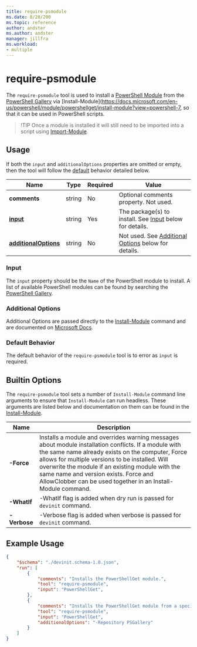 ```yaml
---
title: require-psmodule
ms.date: 8/28/200
ms.topic: reference
author: andster
ms.author: andster
manager: jillfra
ms.workload:
- multiple
---
```

# require-psmodule

The `require-psmodule` tool is used to install a [PowerShell Module](https://docs.microsoft.com/en-us/powershell/scripting/developer/module/understanding-a-windows-powershell-module?view=powershell-7) from the [PowerShell Gallery](https://www.powershellgallery.com/) via [Install-Module](https://docs.microsoft.com/en-us/powershell/module/powershellget/install-module?view=powershell-7, so that it can be used in PowerShell scripts.

>
>!TIP Once a module is installed it will still need to be imported into a script using [Import-Module](https://docs.microsoft.com/en-us/powershell/module/microsoft.powershell.core/import-module?view=powershell-7).
>

## Usage

If both the `input` and `additionalOptions` properties are omitted or empty, then the tool will follow the [default](#default) behavior detailed below.

| Name                                             | Type   | Required | Value                                                                                   |
|--------------------------------------------------|--------|----------|-----------------------------------------------------------------------------------------|
| **comments**                                     | string | No       | Optional comments property. Not used.                                                   |
| [**input**](#input)                              | string | Yes      | The package(s) to install. See [Input](#input) below for details.                       |
| [**additionalOptions**](#Additional-Options)     | string | No       | Not used. See [Additional Options](#Additional-Options) below for details.              |

### Input

The `input` property should be the `Name` of the PowerShell module to install. A list of available PowerShell modules can be found by searching the [PowerShell Gallery](https://www.powershellgallery.com/).

### Additional Options

Additional Options are passed directly to the [Install-Module](https://docs.microsoft.com/en-us/powershell/module/powershellget/install-module?view=powershell-7) command and are documented on [Microsoft Docs](https://docs.microsoft.com/en-us/powershell/module/powershellget/install-module?view=powershell-7).

### Default Behavior

The default behavior of the `require-psmodule` tool is to error as `input` is required.

## Builtin Options

The `require-psmodule` tool sets a number of `Install-Module` command line arguments to ensure that `Install-Module` can run headless. These arguments are listed below and documentation on them can be found in the [Install-Module](https://docs.microsoft.com/en-us/powershell/module/powershellget/install-module?view=powershell-7).

| Name         | Description                                                                                                                                                                                                                                                                                                                                                               |
|--------------|---------------------------------------------------------------------------------------------------------------------------------------------------------------------------------------------------------------------------------------------------------------------------------------------------------------------------------------------------------------------------|
| **-Force**   | Installs a module and overrides warning messages about module installation conflicts. If a module with the same name already exists on the computer, Force allows for multiple versions to be installed. Will overwrite the module if an existing module with the same name and version exists. Force and AllowClobber can be used together in an Install-Module command. |
| **-WhatIf**  | -WhatIf flag is added when dry run is passed for `devinit` command.                                                                                                                                                                                                                                                                                                       |
| **-Verbose** | -Verbose flag is added when verbose is passed for `devinit` command.                                                                                                                                                                                                                                                                                                      |


## Example Usage

```json
{
    "$schema": "./devinit.schema-1.0.json",
    "run": [
        {
            "comments": "Installs the PowerShellGet module.",
            "tool": "require-psmodule",
            "input": "PowerShellGet",
        },
        {
            "comments": "Installs the PowerShellGet module from a specific repository.",
            "tool": "require-psmodule",
            "input": "PowerShellGet",
            "additionalOptions": "-Repository PSGallery"
        }
    ]
}
```
